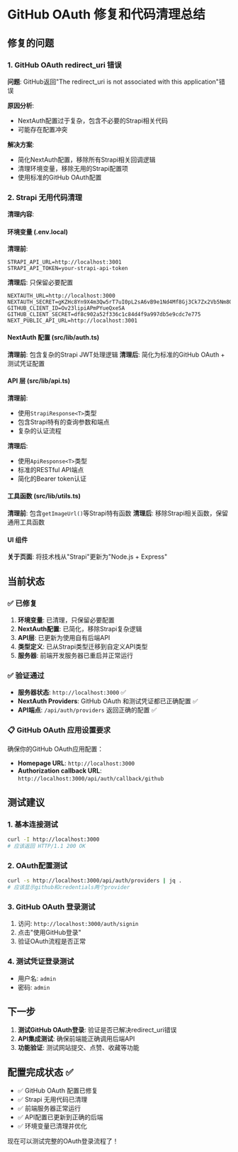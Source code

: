 # GitHub OAuth 修复和代码清理总结

## 修复的问题

### 1. GitHub OAuth redirect_uri 错误
**问题**: GitHub返回"The redirect_uri is not associated with this application"错误

**原因分析**:
- NextAuth配置过于复杂，包含不必要的Strapi相关代码
- 可能存在配置冲突

**解决方案**:
- 简化NextAuth配置，移除所有Strapi相关回调逻辑
- 清理环境变量，移除无用的Strapi配置项
- 使用标准的GitHub OAuth配置

### 2. Strapi 无用代码清理
**清理内容**:

#### 环境变量 (.env.local)
**清理前**:
```env
STRAPI_API_URL=http://localhost:3001
STRAPI_API_TOKEN=your-strapi-api-token
```

**清理后**: 只保留必要配置
```env
NEXTAUTH_URL=http://localhost:3000
NEXTAUTH_SECRET=gKZHc8Yn9X4m3Qw5rT7uI0pL2sA6vB9e1Nd4Mf8Gj3Ck7Zx2Vb5Nm8Qw1Rt6Yu9I2sA5v
GITHUB_CLIENT_ID=Ov23lipiAPmPYueQxeSA
GITHUB_CLIENT_SECRET=df8c902a52f336c1c84d4f9a997db5e9cdc7e775
NEXT_PUBLIC_API_URL=http://localhost:3001
```

#### NextAuth 配置 (src/lib/auth.ts)
**清理前**: 包含复杂的Strapi JWT处理逻辑
**清理后**: 简化为标准的GitHub OAuth + 测试凭证配置

#### API 层 (src/lib/api.ts)
**清理前**: 
- 使用`StrapiResponse<T>`类型
- 包含Strapi特有的查询参数和端点
- 复杂的认证流程

**清理后**:
- 使用`ApiResponse<T>`类型  
- 标准的RESTful API端点
- 简化的Bearer token认证

#### 工具函数 (src/lib/utils.ts)
**清理前**: 包含`getImageUrl()`等Strapi特有函数
**清理后**: 移除Strapi相关函数，保留通用工具函数

#### UI 组件
**关于页面**: 将技术栈从"Strapi"更新为"Node.js + Express"

## 当前状态

### ✅ 已修复
1. **环境变量**: 已清理，只保留必要配置
2. **NextAuth配置**: 已简化，移除Strapi复杂逻辑
3. **API层**: 已更新为使用自有后端API
4. **类型定义**: 已从Strapi类型迁移到自定义API类型
5. **服务器**: 前端开发服务器已重启并正常运行

### ✅ 验证通过
- **服务器状态**: `http://localhost:3000` ✅
- **NextAuth Providers**: GitHub OAuth 和测试凭证都已正确配置 ✅
- **API端点**: `/api/auth/providers` 返回正确的配置 ✅

### 📋 GitHub OAuth 应用设置要求
确保你的GitHub OAuth应用配置：
- **Homepage URL**: `http://localhost:3000`
- **Authorization callback URL**: `http://localhost:3000/api/auth/callback/github`

## 测试建议

### 1. 基本连接测试
```bash
curl -I http://localhost:3000
# 应该返回 HTTP/1.1 200 OK
```

### 2. OAuth配置测试
```bash
curl -s http://localhost:3000/api/auth/providers | jq .
# 应该显示github和credentials两个provider
```

### 3. GitHub OAuth 登录测试
1. 访问: `http://localhost:3000/auth/signin`
2. 点击"使用GitHub登录"
3. 验证OAuth流程是否正常

### 4. 测试凭证登录测试
- 用户名: `admin`
- 密码: `admin`

## 下一步

1. **测试GitHub OAuth登录**: 验证是否已解决redirect_uri错误
2. **API集成测试**: 确保前端能正确调用后端API
3. **功能验证**: 测试网站提交、点赞、收藏等功能

## 配置完成状态 ✅

- ✅ GitHub OAuth 配置已修复
- ✅ Strapi 无用代码已清理
- ✅ 前端服务器正常运行
- ✅ API配置已更新到正确的后端
- ✅ 环境变量已清理并优化

现在可以测试完整的OAuth登录流程了！ 